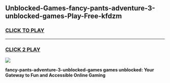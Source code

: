 
## Unblocked-Games-fancy-pants-adventure-3-unblocked-games-Play-Free-kfdzm
<h3>
<a href="https://premium76.site?title=fancy-pants-adventure-3-unblocked-games&ref=18A">CLICK TO PLAY</a></h3>
<hr>

<h3>
<a href="https://premium76.site?title=fancy-pants-adventure-3-unblocked-games&ref=18A">CLICK 2 PLAY</a>
  
</h3>

<a href="https://premium76.site?title=fancy-pants-adventure-3-unblocked-games&ref=18A"><img src="https://clearcache.store/games.png"></a>


**fancy-pants-adventure-3-unblocked-games games unblocked: Your Gateway to Fun and Accessible Online Gaming**

